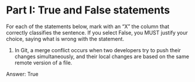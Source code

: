# Part I: True and False statements

For each of the statements below, mark with an “X” the column that correctly classifies the sentence. If you select False, you MUST justify your choice, saying what is wrong with the statement.

1. In Git, a merge conflict occurs when two developers try to push their changes simultaneously, and their local changes are based on the same remote version of a file.

Answer: True
